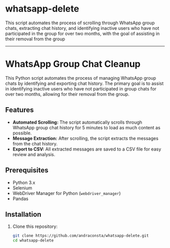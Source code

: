 # whatsapp-delete
This script automates the process of scrolling through WhatsApp group chats, extracting chat history, and identifying inactive users who have not participated in the group for over two months, with the goal of assisting in their removal from the group

---

# WhatsApp Group Chat Cleanup

This Python script automates the process of managing WhatsApp group chats by identifying and exporting chat history. The primary goal is to assist in identifying inactive users who have not participated in group chats for over two months, allowing for their removal from the group.

## Features

- **Automated Scrolling:** The script automatically scrolls through WhatsApp group chat history for 5 minutes to load as much content as possible.
- **Message Extraction:** After scrolling, the script extracts the messages from the chat history.
- **Export to CSV:** All extracted messages are saved to a CSV file for easy review and analysis.

## Prerequisites

- Python 3.x
- Selenium
- WebDriver Manager for Python (`webdriver_manager`)
- Pandas

## Installation

1. Clone this repository:

   ```bash
   git clone https://github.com/andraconsta/whatsapp-delete.git
   cd whatsapp-delete
